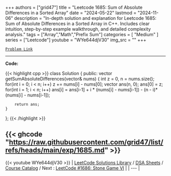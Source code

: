 
+++
authors = ["grid47"]
title = "Leetcode 1685: Sum of Absolute Differences in a Sorted Array"
date = "2024-05-22"
lastmod = "2024-11-06"
description = "In-depth solution and explanation for Leetcode 1685: Sum of Absolute Differences in a Sorted Array in C++. Includes clear intuition, step-by-step example walkthrough, and detailed complexity analysis."
tags = ["Array","Math","Prefix Sum"]
categories = [
    "Medium"
]
series = ["Leetcode"]
youtube = "WYe644djV30"
img_src = ""
+++



[`Problem Link`](https://leetcode.com/problems/sum-of-absolute-differences-in-a-sorted-array/description/)

---
**Code:**

{{< highlight cpp >}}
class Solution {
public:
    vector<int> getSumAbsoluteDifferences(vector<int>& nums) {
        int z = 0, n = nums.size();
        for(int i = 0; i < n; i++)
            z += nums[i] - nums[0];
        vector<int> ans(n, 0);
        ans[0] = z;
        for(int i = 1; i < n; i++)
            ans[i] = ans[i-1] + i * (nums[i] - nums[i-1]) - (n - i)* (nums[i] - nums[i-1]);
        
        return ans;
    }
};
{{< /highlight >}}

{{< ghcode "https://raw.githubusercontent.com/grid47/list/refs/heads/main/exp/1685.md" >}}
---
{{< youtube WYe644djV30 >}}
| [LeetCode Solutions Library](https://grid47.xyz/leetcode/) / [DSA Sheets](https://grid47.xyz/sheets/) / [Course Catalog](https://grid47.xyz/courses/) / Next : [LeetCode #1686: Stone Game VI](https://grid47.xyz/leetcode/solution-1686-stone-game-vi/) |
| --- |
